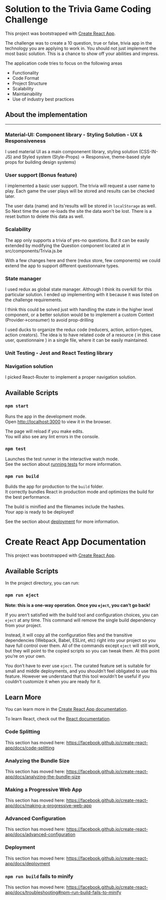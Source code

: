 # Solution to the Trivia Game Coding Challenge

This project was bootstrapped with [Create React App](https://github.com/facebook/create-react-app).

The challenge was to create a 10 question, true or false, trivia app in the technology you are applying to work in. You should not just implement the most basic solution. This is a chance to show off your abilities and impress.

The application code tries to focus on the following areas 

- Functionality
- Code Format
- Project Structure
- Scalability
- Maintainability
- Use of industry best practices

## About the implementation
-------------

### Material-UI: Component library - Styling Solution - UX & Responsiveness  

I used material UI as a main componenent library, styling solution (CSS-IN-JS) and Styled system (Style-Props) -> Responsive, theme-based style props for building design systems)

### User support (Bonus feature)

I implemented a basic user support. The trivia will request a user name to play. Each game the user plays will be stored and results can be checked later.

 The user data (name) and its'results will be stored in `localStorage` as well. So Next time the user re-loads the site the data won't be lost. There is a reset button to delete this data as well.

### Scalability

The app only supports a trivia of yes-no questions. But it can be easily extended by modifying the Question component located at in src/components/Trivia.js.be 

With a few changes here and there (redux store, few components) we could extend the app to support different questionnaire types.

### State manager

I used redux as global state manager. Although I think its overkill for this particular solution. I ended up implementing with it because it was listed on the challenge requirements.

I think this could be solved just with handling the state in the higher level component, or a better solution would be to implement a custom Context (Provider->consumer) to avoid prop-drilling 

I used ducks to organize the redux code (reducers, action, action-types, action creators). The idea is to have related code of a resource ( in this case user, questionnaire ) in a single file, where it can be easily maintained. 

### Unit Testing - Jest and React Testing library


### Navigation solution

I picked React-Router to implement a proper navigation solution. 

## Available Scripts

### `npm start`

Runs the app in the development mode.<br />
Open [http://localhost:3000](http://localhost:3000) to view it in the browser.

The page will reload if you make edits.<br />
You will also see any lint errors in the console.

### `npm test`

Launches the test runner in the interactive watch mode.<br />
See the section about [running tests](https://facebook.github.io/create-react-app/docs/running-tests) for more information.

### `npm run build`

Builds the app for production to the `build` folder.<br />
It correctly bundles React in production mode and optimizes the build for the best performance.

The build is minified and the filenames include the hashes.<br />
Your app is ready to be deployed!

See the section about [deployment](https://facebook.github.io/create-react-app/docs/deployment) for more information.

# Create React App Documentation
This project was bootstrapped with [Create React App](https://github.com/facebook/create-react-app).

## Available Scripts

In the project directory, you can run:

### `npm run eject`

**Note: this is a one-way operation. Once you `eject`, you can’t go back!**

If you aren’t satisfied with the build tool and configuration choices, you can `eject` at any time. This command will remove the single build dependency from your project.

Instead, it will copy all the configuration files and the transitive dependencies (Webpack, Babel, ESLint, etc) right into your project so you have full control over them. All of the commands except `eject` will still work, but they will point to the copied scripts so you can tweak them. At this point you’re on your own.

You don’t have to ever use `eject`. The curated feature set is suitable for small and middle deployments, and you shouldn’t feel obligated to use this feature. However we understand that this tool wouldn’t be useful if you couldn’t customize it when you are ready for it.

## Learn More

You can learn more in the [Create React App documentation](https://facebook.github.io/create-react-app/docs/getting-started).

To learn React, check out the [React documentation](https://reactjs.org/).

### Code Splitting

This section has moved here: https://facebook.github.io/create-react-app/docs/code-splitting

### Analyzing the Bundle Size

This section has moved here: https://facebook.github.io/create-react-app/docs/analyzing-the-bundle-size

### Making a Progressive Web App

This section has moved here: https://facebook.github.io/create-react-app/docs/making-a-progressive-web-app

### Advanced Configuration

This section has moved here: https://facebook.github.io/create-react-app/docs/advanced-configuration

### Deployment

This section has moved here: https://facebook.github.io/create-react-app/docs/deployment

### `npm run build` fails to minify

This section has moved here: https://facebook.github.io/create-react-app/docs/troubleshooting#npm-run-build-fails-to-minify
